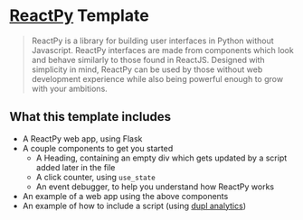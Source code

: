 # [ReactPy](https://reactpy.dev/docs/index.html) Template

> ReactPy is a library for building user interfaces in Python without Javascript. ReactPy interfaces are made from components which look and behave similarly to those found in ReactJS. Designed with simplicity in mind, ReactPy can be used by those without web development experience while also being powerful enough to grow with your ambitions.

## What this template includes

* A ReactPy web app, using Flask
* A couple components to get you started
    * A Heading, containing an empty div which gets updated by a script added later in the file
    * A click counter, using `use_state`
    * An event debugger, to help you understand how ReactPy works
* An example of a web app using the above components
* An example of how to include a script (using [dupl analytics](https://analytics.marcusj.tech))